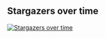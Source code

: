## Stargazers over time

[![Stargazers over time](https://starchart.cc/matthewng1996/geekswg.github.io.svg)](https://starchart.cc/matthewng1996/matthewng1996.github.io)

